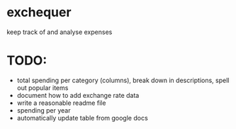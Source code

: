 # exchequer
keep track of and analyse expenses

# TODO:
- total spending per category (columns), break down in descriptions, spell out popular items
- document how to add exchange rate data
- write a reasonable readme file
- spending per year
- automatically update table from google docs
